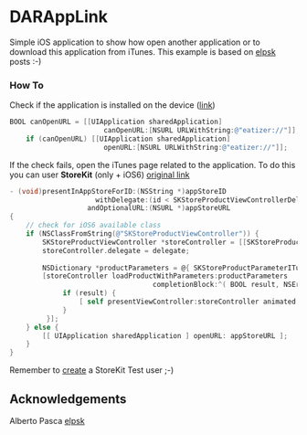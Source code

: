 # DARAppLink
Simple iOS application to show how open another application or to download this application from iTunes. This example is based on [elpsk](https://github.com/elpsk/) posts :-)

### How To
Check if the application is installed on the device ([link](http://stackoverflow.com/a/13009069/3419402))
```objectivec
BOOL canOpenURL = [[UIApplication sharedApplication]
                       canOpenURL:[NSURL URLWithString:@"eatizer://"]];
    if (canOpenURL) [[UIApplication sharedApplication]
                       openURL:[NSURL URLWithString:@"eatizer://"]];
```
If the check fails, open the iTunes page related to the application. 
To do this you can user **StoreKit** (only + iOS6) [original link](http://www.albertopasca.it/whiletrue/2013/06/objectivec-in-app-download/)
```objectivec
- (void)presentInAppStoreForID:(NSString *)appStoreID
                     withDelegate:(id < SKStoreProductViewControllerDelegate >)delegate
                   andOptionalURL:(NSURL *)appStoreURL
{
    // check for iOS6 available class
    if (NSClassFromString(@"SKStoreProductViewController")) {
        SKStoreProductViewController *storeController = [[SKStoreProductViewController alloc] init];
        storeController.delegate = delegate;
        
        NSDictionary *productParameters = @{ SKStoreProductParameterITunesItemIdentifier : appStoreID };
        [storeController loadProductWithParameters:productParameters 
                                   completionBlock:^( BOOL result, NSError *error ) {
             if (result) {
                 [ self presentViewController:storeController animated:YES completion:nil ];
             }
         }];
    } else {
        [[ UIApplication sharedApplication ] openURL: appStoreURL ];
    }
}
````
Remember to [create](http://stackoverflow.com/questions/13004357/app-cant-be-installed-with-skstoreproductviewcontroller) a StoreKit Test user ;-) 
## Acknowledgements
Alberto Pasca [elpsk](https://github.com/elpsk/)
